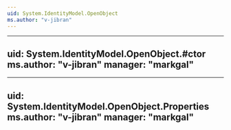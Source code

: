 ```yaml
---
uid: System.IdentityModel.OpenObject
ms.author: "v-jibran"
---
```


---
uid: System.IdentityModel.OpenObject.#ctor
ms.author: "v-jibran"
manager: "markgal"
---

---
uid: System.IdentityModel.OpenObject.Properties
ms.author: "v-jibran"
manager: "markgal"
---
